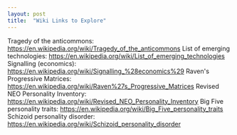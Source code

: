 ```yaml
---
layout: post
title:  "Wiki Links to Explore"
---
```


Tragedy of the anticommons: https://en.wikipedia.org/wiki/Tragedy_of_the_anticommons
List of emerging technologies: https://en.wikipedia.org/wiki/List_of_emerging_technologies
Signalling (economics): https://en.wikipedia.org/wiki/Signalling_%28economics%29
Raven's Progressive Matrices: https://en.wikipedia.org/wiki/Raven%27s_Progressive_Matrices
Revised NEO Personality Inventory: https://en.wikipedia.org/wiki/Revised_NEO_Personality_Inventory
Big Five personality traits: https://en.wikipedia.org/wiki/Big_Five_personality_traits
Schizoid personality disorder: https://en.wikipedia.org/wiki/Schizoid_personality_disorder
